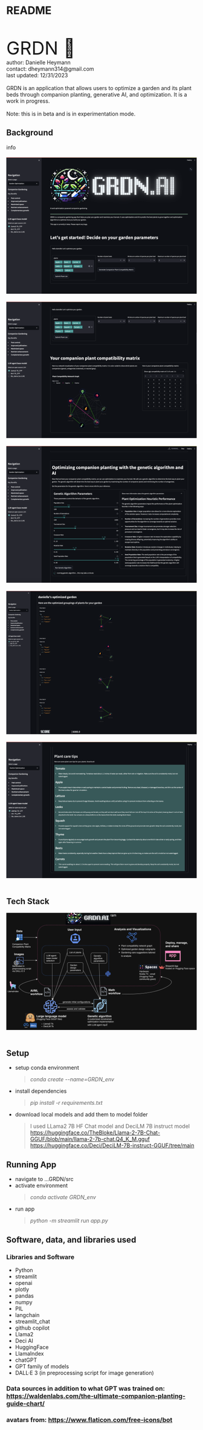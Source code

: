 # README
<br/>
<br/>
<font size = "18"> GRDN 🌱</font>
<br/>
author: Danielle Heymann
<br/>
contact: dheymann314@gmail.com
<br/>
last updated: 12/31/2023
<br/>
<br/>
GRDN is an application that allows users to optimize a garden and its plant beds through companion planting, generative AI, and optimization. It is a work in progress. </font>
<br/>
<br/>
Note: this is in beta and is in experimentation mode. 
<br/>

## Background
info
<br>
<br>
![app1](src/assets/GRDN_screenshot1.png)
<br>
<br>
![app2](src/assets/GRDN_screenshot2.png)
<br>
<br>
![app3](src/assets/GRDN_screenshot3.png)
<br>
<br>
![app4](src/assets/GRDN_screenshot4.png)
<br>
<br>
![app5](src/assets/GRDN_screenshot5.png)
<br>
<br>

## Tech Stack
![app5](src/assets/GRDN_AI_techstack.png)
<br>
<br>

## Setup
- setup conda environment 
  >*conda create --name=GRDN_env*
- install dependencies
  >*pip install -r requirements.txt*
- download local models and add them to model folder
  >I used LLama2 7B HF Chat model and DeciLM 7B instruct model  <br>
  >https://huggingface.co/TheBloke/Llama-2-7B-Chat-GGUF/blob/main/llama-2-7b-chat.Q4_K_M.gguf  <br>
  >https://huggingface.co/Deci/DeciLM-7B-instruct-GGUF/tree/main  <br>

## Running App
- navigate to ...GRDN/src
- activate environment
  >*conda activate GRDN_env*
- run app
  >*python -m streamlit run app.py*
  
## Software, data, and libraries used
### Libraries and Software
- Python
- streamlit
- openai
- plotly
- pandas
- numpy
- PIL
- langchain
- streamlit_chat
- github copilot
- Llama2
- Deci AI
- HuggingFace
- LlamaIndex
- chatGPT
- GPT family of models
- DALL·E 3 (in preprocessing script for image generation)

### Data sources in addition to what GPT was trained on: https://waldenlabs.com/the-ultimate-companion-planting-guide-chart/
### avatars from: https://www.flaticon.com/free-icons/bot




